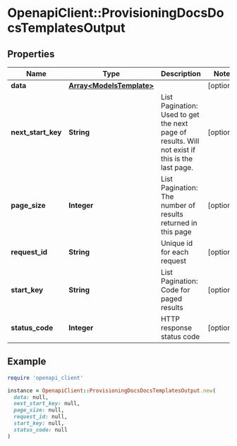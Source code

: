 # OpenapiClient::ProvisioningDocsDocsTemplatesOutput

## Properties

| Name | Type | Description | Notes |
| ---- | ---- | ----------- | ----- |
| **data** | [**Array&lt;ModelsTemplate&gt;**](ModelsTemplate.md) |  | [optional] |
| **next_start_key** | **String** | List Pagination: Used to get the next page of results. Will not exist if this is the last page. | [optional] |
| **page_size** | **Integer** | List Pagination: The number of results returned in this page | [optional] |
| **request_id** | **String** | Unique id for each request | [optional] |
| **start_key** | **String** | List Pagination: Code for paged results | [optional] |
| **status_code** | **Integer** | HTTP response status code | [optional] |

## Example

```ruby
require 'openapi_client'

instance = OpenapiClient::ProvisioningDocsDocsTemplatesOutput.new(
  data: null,
  next_start_key: null,
  page_size: null,
  request_id: null,
  start_key: null,
  status_code: null
)
```

